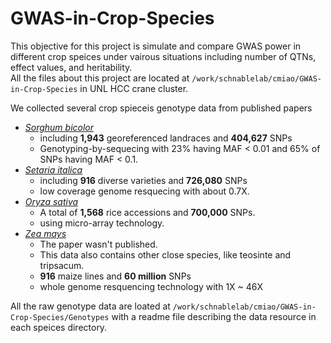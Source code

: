 # GWAS-in-Crop-Species
This objective for this project is simulate and compare GWAS power in different crop speices under vairous situations including number of QTNs, effect values, and heritability.  
All the files about this project are located at `/work/schnablelab/cmiao/GWAS-in-Crop-Species` in UNL HCC crane cluster.

We collected several crop spieceis genotype data from published papers
- *[Sorghum bicolor](http://advances.sciencemag.org/content/1/6/e1400218.short)*
  - including **1,943** georeferenced landraces and **404,627** SNPs
  - Genotyping-by-sequecing with 23% having MAF < 0.01 and 65% of SNPs having MAF < 0.1.
- *[Setaria italica](http://www.nature.com/ng/journal/v45/n8/abs/ng.2673.html)*
  - including **916** diverse varieties and **726,080** SNPs
  - low coverage genome resquecing with about 0.7X.
- *[Oryza sativa](https://www.nature.com/articles/ncomms10532)*
  - A total of **1,568** rice accessions and **700,000** SNPs.
  - using micro-array technology.
- *[Zea mays](http://biorxiv.org/content/biorxiv/early/2015/09/16/026963.full.pdf)*
  - The paper wasn't published.
  - This data also contains other close species, like teosinte and tripsacum.
  - **916** maize lines and **60 million** SNPs
  - whole genome resquencing technology with 1X ~ 46X

All the raw genotype data are loated at `/work/schnablelab/cmiao/GWAS-in-Crop-Species/Genotypes` with a readme file describing the data resource in each speices directory.
